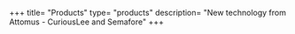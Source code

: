 +++
title= "Products"
type= "products"
description= "New technology from Attomus - CuriousLee and Semafore"
+++